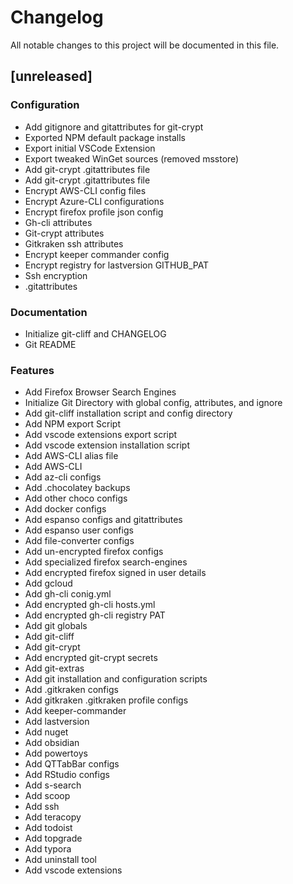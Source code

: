 # Changelog
All notable changes to this project will be documented in this file.

## [unreleased]

### Configuration

- Add gitignore and gitattributes for git-crypt
- Exported NPM default package installs
- Export initial VSCode Extension
- Export tweaked WinGet sources (removed msstore)
- Add git-crypt .gitattributes file 
- Add git-crypt .gitattributes file 
- Encrypt AWS-CLI config files
- Encrypt Azure-CLI configurations
- Encrypt firefox profile json config
- Gh-cli attributes
- Git-crypt attributes
- Gitkraken ssh attributes
- Encrypt keeper commander config
- Encrypt registry for lastversion GITHUB_PAT
- Ssh encryption
- .gitattributes

### Documentation

- Initialize git-cliff and CHANGELOG
- Git README

### Features

- Add Firefox Browser Search Engines
- Initialize Git Directory with global config, attributes, and ignore
- Add git-cliff installation script and config directory
- Add NPM export Script
- Add vscode extensions export script
- Add vscode extension installation script
- Add AWS-CLI alias file
- Add AWS-CLI
- Add az-cli configs
- Add .chocolatey backups
- Add other choco configs
- Add docker configs
- Add espanso configs and gitattributes
- Add espanso user configs
- Add file-converter configs
- Add un-encrypted firefox configs
- Add specialized firefox search-engines
- Add encrypted firefox signed in user details
- Add gcloud
- Add gh-cli conig.yml
- Add encrypted gh-cli hosts.yml
- Add encrypted gh-cli registry PAT
- Add git globals
- Add git-cliff
- Add git-crypt
- Add encrypted git-crypt secrets
- Add git-extras
- Add git installation and configuration scripts
- Add .gitkraken configs
- Add gitkraken .gitkraken profile configs
- Add keeper-commander
- Add lastversion
- Add nuget
- Add obsidian
- Add powertoys
- Add QTTabBar configs
- Add RStudio configs
- Add s-search
- Add scoop
- Add ssh
- Add teracopy
- Add todoist
- Add topgrade
- Add typora
- Add uninstall tool
- Add vscode extensions

<!-- generated by git-cliff -->
